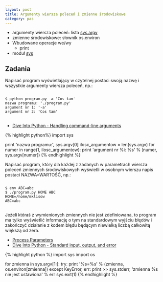 ```yaml
---
layout: post
title: Argumenty wiersza poleceń i zmienne środowiskowe
category: pas
---
```

*   argumenty wiersza poleceń: lista [sys.argv]("http://docs.python.org/library/sys.html#sys.argv" "sys.argv — System-specific parameters and functions — Python documentation")
*   zmienne środowiskowe: słownik os.environ
*   Wbudowane operacje we/wy
    *   print
* moduł [sys]("http://docs.python.org/library/sys.html" "sys — System-specific parameters and functions — Python documentation")

## Zadania ##

<div class="question">
<p>Napisać program wyświetlający w czytelnej postaci swoją nazwę i wszystkie argumenty wiersza poleceń, np.:</p>
<pre>
<code>
$ python program.py -a 'Cos tam'
nazwa programu: './program.py'
argument nr 1: '-a'
argument nr 2: 'Cos tam'
</code>
</pre>
<ul>
<li><a href="http://diveintopython.org/scripts_and_streams/command_line_arguments.html">Dive Into Python - Handling command-line arguments</a></li>
</ul>
</div>

<div class="answer">
{% highlight python%}
import sys

print 'nazwa programu:', sys.argv[0]
ilosc_argumentow = len(sys.argv)
for numer in range(1, ilosc_argumentow):
    print 'argument nr %i: %s' % (numer, sys.argv[numer])
{% endhighlight %}
</div>

<div class="question">
<p>Napisać program, który dla każdej z zadanych w parametrach wiersza poleceń zmiennych środowiskowych wyświetli w osobnym wierszu napis postaci NAZWA=WARTOŚĆ, np.:</p>
<pre>
<code>
$ env ABC=abc
$ ./program.py HOME ABC
HOME=/home/mklisow
ABC=abc
</code>
</pre>
<p>Jeżeli któraś z wymienionych zmiennych nie jest zdefiniowana, to program ma tylko wyświetlić informację o tym na standardowym wyjściu błędów i zakończyć działanie z kodem błędu będącym niewielką liczbą całkowitą większą od zera.</p>
<ul>
<li><a href="http://docs.python.org/library/os.html#process-parameters">Process Parameters</a></li>
<li><a href="http://diveintopython.org/scripts_and_streams/stdin_stdout_stderr.html">Dive Into Python - Standard input, output, and error</a></li>
</ul>
</div>

<div class="answer">
{% highlight python %}
import sys
import os

for zmienna in sys.argv[1:]:
    try:
        print '%s=%s' % (zmienna, os.environ[zmienna])
    except KeyError, err:
        print >> sys.stderr, 'zmienna %s nie jest ustawiona' % err
        sys.exit(1)
{% endhighlight %}
</div>

